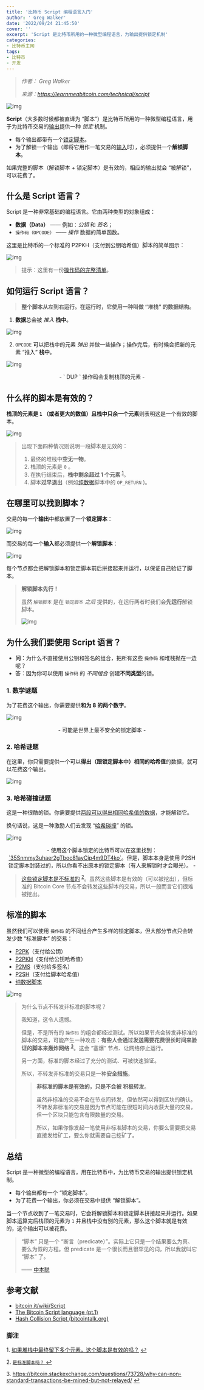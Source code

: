 ```yaml
---
title: '比特币 Script 编程语言入门'
author: ' Greg Walker'
date: '2022/09/24 21:45:50'
cover: ''
excerpt: 'Script 是比特币所用的一种微型编程语言，为输出提供锁定机制'
categories:
- 比特币主网
tags:
- 比特币
- 开发
---
```



> *作者： Greg Walker*
> 
> *来源：<https://learnmeabitcoin.com/technical/script>*



![img](../images/script-a-mini-programming-language-by-Greg-Walker/script.png)

**Script**（大多数时候都被直译为 “脚本”）是比特币所用的一种微型编程语言，用于为比特币交易的[输出](https://learnmeabitcoin.com/technical/output)提供一种 *锁定* 机制。

- 每个输出都带有一个[锁定脚本](https://learnmeabitcoin.com/technical/scriptPubKey)。
- 为了解锁一个输出（即将它用作一笔交易的[输入](https://learnmeabitcoin.com/technical/input)时），必须提供一个**解锁脚本**。

如果完整的脚本（解锁脚本 + 锁定脚本）是有效的，相应的输出就会 “被解锁”，可以花费了。

## 什么是 Script 语言？

Script 是一种非常基础的编程语言。它由两种类型的对象组成：

- **数据（Data）** —— 例如：*公钥* 和 *签名*；
-  ` 操作码（OPCODE） `  —— *操作* 数据的简单函数。

这里是比特币的一个标准的 P2PKH（支付到公钥哈希值）脚本的简单图示：

![img](../images/script-a-mini-programming-language-by-Greg-Walker/example.png)

>  提示：这里有一份[操作码的完整清单](https://en.bitcoin.it/wiki/Script#Opcodes)。

## 如何运行 Script 语言？

> **整个脚本从左到右运行。在运行时，它使用一种叫做 “堆栈” 的数据结构。**

1. **数据**总会被 *推入* **栈中**。

![img](../images/script-a-mini-programming-language-by-Greg-Walker/data.gif)

2.  ` OPCODE ` 可以把栈中的元素 *弹出* 并做一些操作；操作完后，有时候会把新的元素 “推入” **栈中**。

![img](../images/script-a-mini-programming-language-by-Greg-Walker/opcode.gif)

<p style="text-align:center">- ` DUP ` 操作码会复制栈顶的元素  -</p>


## 什么样的脚本是有效的？

**栈顶的元素是  ` 1 ` （或者更大的数值）且栈中只余一个元素**则表明这是一个有效的脚本。

![img](../images/script-a-mini-programming-language-by-Greg-Walker/alidate.gif)



> 出现下面四种情况则说明一段脚本是无效的：
>
> 1. 最终的堆栈中**空无一物**。
> 2. 栈顶的元素是 ` 0 ` 。
> 3. 在执行结束后，**栈中剩余超过 1 个元素** <sup><a href="#note1" id="jump-1">1</a></sup>。
> 4. 脚本**过早退出**（例如[纯数据](https://learnmeabitcoin.com/technical/nulldata)脚本中的  ` OP_RETURN ` )。

## 在哪里可以找到脚本？

交易的每一个**输出**中都放置了一个**锁定脚本**：

![img](../images/script-a-mini-programming-language-by-Greg-Walker/-script.png)

而交易的每一个**输入**都必须提供一个**解锁脚本**：

![img](../images/script-a-mini-programming-language-by-Greg-Walker/-script.png)

每个节点都会把解锁脚本和锁定脚本前后拼接起来并运行，以保证自己验证了脚本。

> **解锁脚本先行！**
>
> 虽然 ` 解锁脚本 ` 是在 ` 锁定脚本 ` *之后* 提供的，在运行两者时我们会**先运行**解锁脚本。
>
> ![img](../images/script-a-mini-programming-language-by-Greg-Walker/g-first.png)

## 为什么我们要使用 Script 语言？

- **问**：为什么不直接使用公钥和签名的组合，把所有这些 ` 操作码 ` 和堆栈抛在一边呢？
- 答：因为你可以使用 ` 操作码 ` 的 *不同组合* 创建**不同类型**的锁。

### 1. 数学谜题

为了花费这个输出，你需要提供**和为 8 的两个数字**。

![img](../images/script-a-mini-programming-language-by-Greg-Walker/math.png)



<p style="text-align:center">- 可能是世界上最不安全的锁定脚本 -</p>


### 2. 哈希谜题

在这里，你只需要提供一个可以**得出（跟锁定脚本中）相同的哈希值**的数据，就可以花费这个输出。

![img](../images/script-a-mini-programming-language-by-Greg-Walker/hash.png)

### 3. 哈希碰撞谜题

这是一种很酷的锁。你需要提供[两段可以得出相同哈希值的数据]()，才能解锁它。

换句话说，这是一种激励人们去发现 “[哈希碰撞](https://bitcointalk.org/index.php?topic=293382.0)” 的锁。

![img](../images/script-a-mini-programming-language-by-Greg-Walker/llision.png)

<p style="text-align:center">- 使用这个脚本锁定的比特币可以在这里找到：<a href="https://learnmeabitcoin.com/explorer/address/35Snmmy3uhaer2gTboc81ayCip4m9DT4ko">`35Snmmy3uhaer2gTboc81ayCip4m9DT4ko`</a>。但是，脚本本身是使用 P2SH 锁定脚本封装过的，所以你看不出原本的锁定脚本（有人来解锁时才会曝光）。 -</p>


> [这些锁定脚本是不标准的](https://bitcointalk.org/index.php?topic=293382.0) <sup><a href="#note2" id="jump-2">2</a></sup>。虽然这些脚本是有效的（可以被挖出），但标准的 Bitcoin Core 节点不会转发这些脚本的交易，所以一般而言它们很难被挖出。

## 标准的脚本

虽然我们可以使用 ` 操作码 ` 的不同组合产生多样的锁定脚本，但大部分节点只会转发少数 “标准脚本” 的交易：

- [P2PK](https://learnmeabitcoin.com/technical/p2pk)（支付给公钥）
- [P2PKH](https://learnmeabitcoin.com/technical/p2pkh)（支付给公钥哈希值）
- [P2MS](https://learnmeabitcoin.com/technical/p2ms)（支付给多签名）
- [P2SH](https://learnmeabitcoin.com/technical/p2sh)（支付给脚本哈希值）
- [纯数据脚本](https://learnmeabitcoin.com/technical/nulldata)

![img](../images/script-a-mini-programming-language-by-Greg-Walker/scripts.png)

> 为什么节点不转发非标准的脚本呢？
>
> 我知道，这令人遗憾。
>
> 但是，不是所有的 ` 操作码 ` 的组合都经过测试。所以如果节点会转发非标准的脚本的交易，可能产生一种攻击：**有些人会通过发送需要花费很长时间来验证的脚本来轰炸网络** <sup><a href="#note3" id="jump-3">3</a></sup>。这会 “塞爆” 节点、让网络停止运行。
>
> 另一方面，标准的脚本经过了充分的测试、可被快速验证。
>
> 所以，不转发非标准的交易只是一种**安全措施**。
>
> > **非标准的脚本是有效的，只是不会被 积极转发**。
> >
> > 虽然非标准的交易不会在节点间转发，但依然可以得到区块的确认。不转发非标准的交易是因为节点可能在很短时间内收获大量的交易，但一个区块只能包含有限数量的交易。
> >
> > 所以，如果你像发起一笔使用非标准脚本的交易，你要么需要把交易直接发给矿工，要么你就需要自己挖矿了。

## 总结

Script 是一种微型的编程语言，用在比特币中，为比特币交易的输出提供锁定机制。

- 每个输出都有一个 “锁定脚本”。
- 为了花费一个输出，你必须在交易中提供 “解锁脚本”。

当一个节点收到了一笔交易时，它会将解锁脚本和锁定脚本拼接起来并运行。如果脚本运算完后栈顶的元素为  ` 1 ` 并且栈中没有别的元素，那么这个脚本就是有效的，这个输出可以被花费。

> “脚本” 只是一个 “断言（predicate）”。实际上它只是一个结果要么为真、要么为假的方程。但 predicate 是一个很长而且很罕见的词，所以我就叫它 “脚本” 了。
>
> —— [中本聪](https://bitcointalk.org/index.php?topic=195.msg1611#msg1611)

## 参考文献

- [bitcoin.it/wiki/Script](https://en.bitcoin.it/wiki/Script)
- [The Bitcoin Script language (pt.1)](http://davidederosa.com/basic-blockchain-programming/bitcoin-script-language-part-one/)
- [Hash Collision Script (bitcointalk.org)](https://bitcointalk.org/index.php?topic=293382.0)

### 脚注

1.<a id="note1"> </a>[如果堆栈中最终留下多个元素，这个脚本是有效的吗？](https://bitcoin.stackexchange.com/questions/92039/is-a-script-spendable-if-multiple-items-are-left-on-the-stack) <a href="#jump-1">↩</a>

2.<a id="note2"> </a>[ ` 是标准脚本吗？ ` ](https://github.com/bitcoin/bitcoin/blob/master/src/policy/policy.cpp) <a href="#jump-2">↩</a>

3.<a id="note3"> </a>https://bitcoin.stackexchange.com/questions/73728/why-can-non-standard-transactions-be-mined-but-not-relayed/ <a href="#jump-3">↩</a>


